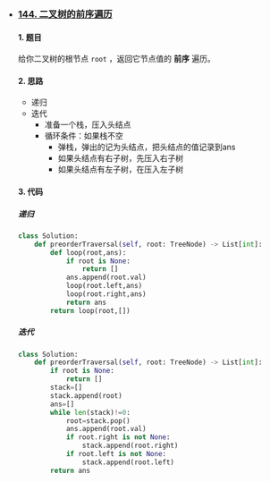 - ### [144. 二叉树的前序遍历](https://leetcode-cn.com/problems/binary-tree-preorder-traversal/)

  #### 1. 题目

  给你二叉树的根节点 `root` ，返回它节点值的 **前序** 遍历。

  #### 2. 思路

  - 递归
  - 迭代
    - 准备一个栈，压入头结点
    - 循环条件：如果栈不空
      - 弹栈，弹出的记为头结点，把头结点的值记录到ans
      - 如果头结点有右子树，先压入右子树
      - 如果头结点有左子树，在压入左子树

  #### 3. 代码

  ##### 递归

  ```python
  class Solution:
      def preorderTraversal(self, root: TreeNode) -> List[int]:
          def loop(root,ans):
              if root is None:
                  return []
              ans.append(root.val)
              loop(root.left,ans)
              loop(root.right,ans)
              return ans
          return loop(root,[])
  ```

  ##### 迭代

  ```python
  class Solution:
      def preorderTraversal(self, root: TreeNode) -> List[int]:
          if root is None:
              return []
          stack=[]
          stack.append(root)
          ans=[]
          while len(stack)!=0:
              root=stack.pop()
              ans.append(root.val)
              if root.right is not None:
                  stack.append(root.right)
              if root.left is not None:
                  stack.append(root.left)
          return ans
  ```

  